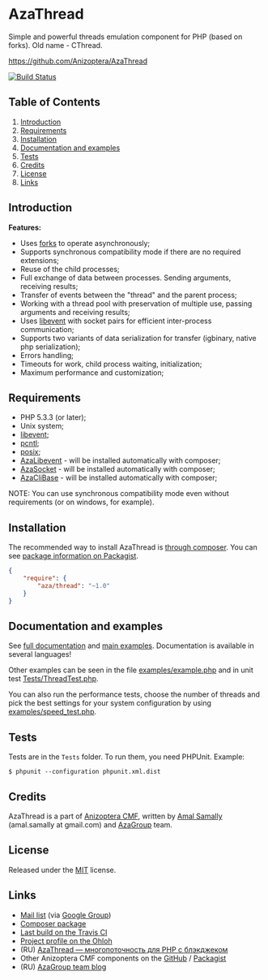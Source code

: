 AzaThread
=========

Simple and powerful threads emulation component for PHP (based on forks).
Old name - CThread.

https://github.com/Anizoptera/AzaThread

[![Build Status][TravisImage]][Travis]


Table of Contents
-----------------

1. [Introduction](#introduction)
2. [Requirements](#requirements)
3. [Installation](#installation)
4. [Documentation and examples](#documentation-and-examples)
5. [Tests](#tests)
6. [Credits](#credits)
7. [License](#license)
8. [Links](#links)


Introduction
------------

**Features:**

* Uses [forks](http://php.net/pcntl-fork) to operate asynchronously;
* Supports synchronous compatibility mode if there are no required extensions;
* Reuse of the child processes;
* Full exchange of data between processes. Sending arguments, receiving results;
* Transfer of events between the "thread" and the parent process;
* Working with a thread pool with preservation of multiple use, passing arguments and receiving results;
* Uses [libevent][] with socket pairs for efficient inter-process communication;
* Supports two variants of data serialization for transfer (igbinary, native php serialization);
* Errors handling;
* Timeouts for work, child process waiting, initialization;
* Maximum performance and customization;


Requirements
------------

* PHP 5.3.3 (or later);
* Unix system;
* [libevent][];
* [pcntl](http://php.net/pcntl);
* [posix](http://php.net/posix);
* [AzaLibevent](https://github.com/Anizoptera/AzaLibEvent) - will be installed automatically with composer;
* [AzaSocket](https://github.com/Anizoptera/AzaSocket) - will be installed automatically with composer;
* [AzaCliBase](https://github.com/Anizoptera/AzaCliBase) - will be installed automatically with composer;

NOTE: You can use synchronous compatibility mode even without requirements (or on windows, for example).


Installation
------------

The recommended way to install AzaThread is [through composer](http://getcomposer.org).
You can see [package information on Packagist][ComposerPackage].

```JSON
{
	"require": {
		"aza/thread": "~1.0"
	}
}
```


Documentation and examples
--------------------------

See [full documentation](docs/en/0.Index.md) and [main examples](docs/en/Examples.md). Documentation is available in several languages​​!

Other examples can be seen in the file [examples/example.php](examples/example.php) and in unit test [Tests/ThreadTest.php](Tests/ThreadTest.php).

You can also run the performance tests, choose the number of threads and pick the best settings for your system configuration by using [examples/speed_test.php](examples/speed_test.php).


Tests
-----

Tests are in the `Tests` folder.
To run them, you need PHPUnit.
Example:

    $ phpunit --configuration phpunit.xml.dist


Credits
-------

AzaThread is a part of [Anizoptera CMF][], written by [Amal Samally][] (amal.samally at gmail.com) and [AzaGroup][] team.


License
-------

Released under the [MIT](LICENSE.md) license.


Links
-----

* [Mail list](mailto:azathread@googlegroups.com) (via [Google Group](https://groups.google.com/forum/#!forum/azathread))
* [Composer package][ComposerPackage]
* [Last build on the Travis CI][Travis]
* [Project profile on the Ohloh](https://www.ohloh.net/p/AzaThread)
* (RU) [AzaThread — многопоточность для PHP с блэкджеком](http://habrahabr.ru/blogs/php/134501/)
* Other Anizoptera CMF components on the [GitHub][Anizoptera CMF] / [Packagist](https://packagist.org/packages/aza)
* (RU) [AzaGroup team blog][AzaGroup]



[libevent]: http://php.net/libevent

[Anizoptera CMF]:  https://github.com/Anizoptera
[Amal Samally]:    http://azagroup.ru/about/#amal
[AzaGroup]:        http://azagroup.ru/
[ComposerPackage]: https://packagist.org/packages/aza/thread
[TravisImage]:     https://secure.travis-ci.org/Anizoptera/AzaThread.png?branch=master
[Travis]:          http://travis-ci.org/Anizoptera/AzaThread
